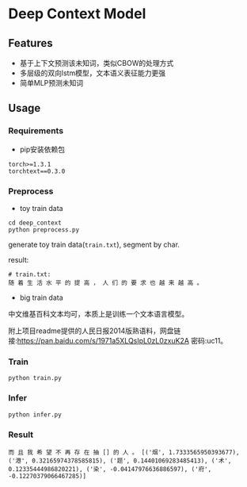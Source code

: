 # Deep Context Model


## Features

* 基于上下文预测该未知词，类似CBOW的处理方式
* 多层级的双向lstm模型，文本语义表征能力更强
* 简单MLP预测未知词

## Usage

### Requirements
* pip安装依赖包
```
torch>=1.3.1
torchtext==0.3.0
```

### Preprocess


- toy train data
```
cd deep_context
python preprocess.py
```

generate toy train data(`train.txt`), segment by char.

result:
```
# train.txt:
随 着 生 活 水 平 的 提 高 ， 人 们 的 要 求 也 越 来 越 高 。
```


- big train data

中文维基百科文本均可，本质上是训练一个文本语言模型。

附上项目readme提供的人民日报2014版熟语料，网盘链接:https://pan.baidu.com/s/1971a5XLQsIpL0zL0zxuK2A  密码:uc11。

### Train

```
python train.py
```

### Infer
```
python infer.py

```

### Result
```
而 且 我 希 望 不 再 存 在 抽 [] 的 人 。 [('烟', 1.7333565950393677), ('港', 0.32165974378585815), ('题', 0.14401069283485413), ('术', 0.12335444986820221), ('染', -0.04147976636886597), ('府', -0.12270379066467285)]
```
